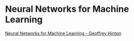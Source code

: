 # Neural Networks for Machine Learning

[Neural Networks for Machine Learning - Geoffrey Hinton](https://www.youtube.com/playlist?list=PLoRl3Ht4JOcdU872GhiYWf6jwrk_SNhz9)

